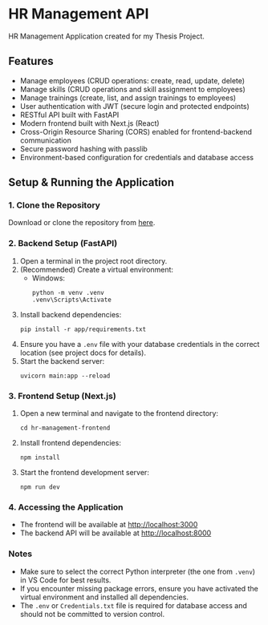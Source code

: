 # HR Management API

HR Management Application created for my Thesis Project.

## Features
- Manage employees (CRUD operations: create, read, update, delete)
- Manage skills (CRUD operations and skill assignment to employees)
- Manage trainings (create, list, and assign trainings to employees)
- User authentication with JWT (secure login and protected endpoints)
- RESTful API built with FastAPI
- Modern frontend built with Next.js (React)
- Cross-Origin Resource Sharing (CORS) enabled for frontend-backend communication
- Secure password hashing with passlib
- Environment-based configuration for credentials and database access

## Setup & Running the Application

### 1. Clone the Repository

Download or clone the repository from [here](https://github.com/symeona17/HR_Management).

### 2. Backend Setup (FastAPI)

1. Open a terminal in the project root directory.
2. (Recommended) Create a virtual environment:
	- Windows:
	  ```
	  python -m venv .venv
	  .venv\Scripts\Activate
	  ```
3. Install backend dependencies:
	```
	pip install -r app/requirements.txt
	```
4. Ensure you have a `.env` file with your database credentials in the correct location (see project docs for details).
5. Start the backend server:
	```
	uvicorn main:app --reload
	```

### 3. Frontend Setup (Next.js)

1. Open a new terminal and navigate to the frontend directory:
	```
	cd hr-management-frontend
	```
2. Install frontend dependencies:
	```
	npm install
	```
3. Start the frontend development server:
	```
	npm run dev
	```

### 4. Accessing the Application

- The frontend will be available at [http://localhost:3000](http://localhost:3000)
- The backend API will be available at [http://localhost:8000](http://localhost:8000)

### Notes
- Make sure to select the correct Python interpreter (the one from `.venv`) in VS Code for best results.
- If you encounter missing package errors, ensure you have activated the virtual environment and installed all dependencies.
- The `.env` or `Credentials.txt` file is required for database access and should not be committed to version control.